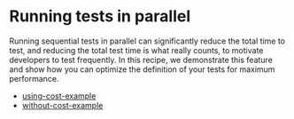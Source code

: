# Running tests in parallel

Running sequential tests in parallel can significantly reduce the total time to
test, and reducing the total test time is what really counts, to motivate
developers to test frequently. In this recipe, we demonstrate this feature and
show how you can optimize the definition of your tests for maximum performance.


- [using-cost-example](using-cost-example/)
- [without-cost-example](without-cost-example/)
